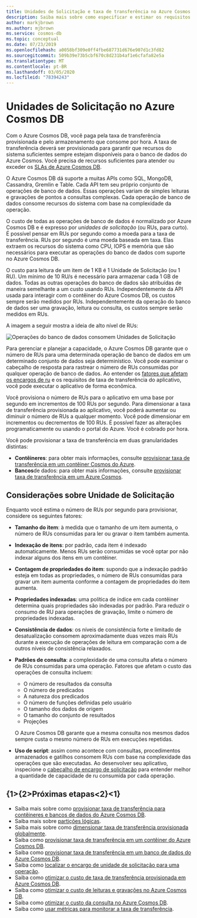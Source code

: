```yaml
---
title: Unidades de Solicitação e taxa de transferência no Azure Cosmos DB
description: Saiba mais sobre como especificar e estimar os requisitos da Unidade de Solicitação no Azure Cosmos DB
author: markjbrown
ms.author: mjbrown
ms.service: cosmos-db
ms.topic: conceptual
ms.date: 07/23/2019
ms.openlocfilehash: a0058bf309e0ff4fbe687731d676e907d1c3fd82
ms.sourcegitcommit: 509b39e73b5cbf670c8d231b4af1e6cfafa82e5a
ms.translationtype: MT
ms.contentlocale: pt-BR
ms.lasthandoff: 03/05/2020
ms.locfileid: "78394243"
---
```

# <a name="request-units-in-azure-cosmos-db"></a>Unidades de Solicitação no Azure Cosmos DB

Com o Azure Cosmos DB, você paga pela taxa de transferência provisionada e pelo armazenamento que consome por hora. A taxa de transferência deverá ser provisionada para garantir que recursos do sistema suficientes sempre estejam disponíveis para o banco de dados do Azure Cosmos. Você precisa de recursos suficientes para atender ou exceder os [SLAs de Azure Cosmos DB](https://azure.microsoft.com/support/legal/sla/cosmos-db/v1_2/).

O Azure Cosmos DB dá suporte a muitas APIs como SQL, MongoDB, Cassandra, Gremlin e Table. Cada API tem seu próprio conjunto de operações de banco de dados. Essas operações variam de simples leituras e gravações de pontos a consultas complexas. Cada operação de banco de dados consome recursos do sistema com base na complexidade da operação. 

O custo de todas as operações de banco de dados é normalizado por Azure Cosmos DB e é expresso por *unidades de solicitação* (ou RUs, para curto). É possível pensar em RUs por segundo como a moeda para a taxa de transferência. RUs por segundo é uma moeda baseada em taxa. Elas extraem os recursos do sistema como CPU, IOPS e memória que são necessários para executar as operações do banco de dados com suporte no Azure Cosmos DB. 

O custo para leitura de um item de 1 KB é 1 Unidade de Solicitação (ou 1 RU). Um mínimo de 10 RU/s é necessário para armazenar cada 1 GB de dados. Todas as outras operações do banco de dados são atribuídas de maneira semelhante a um custo usando RUs. Independentemente da API usada para interagir com o contêiner do Azure Cosmos DB, os custos sempre serão medidos por RUs. Independentemente da operação do banco de dados ser uma gravação, leitura ou consulta, os custos sempre serão medidos em RUs.

A imagem a seguir mostra a ideia de alto nível de RUs:

![Operações do banco de dados consomem Unidades de Solicitação](./media/request-units/request-units.png)

Para gerenciar e planejar a capacidade, o Azure Cosmos DB garante que o número de RUs para uma determinada operação de banco de dados em um determinado conjunto de dados seja determinístico. Você pode examinar o cabeçalho de resposta para rastrear o número de RUs consumidas por qualquer operação de banco de dados. Ao entender os [fatores que afetam os encargos de ru](request-units.md#request-unit-considerations) e os requisitos de taxa de transferência do aplicativo, você pode executar o aplicativo de forma econômica.

Você provisiona o número de RUs para o aplicativo em uma base por segundo em incrementos de 100 RUs por segundo. Para dimensionar a taxa de transferência provisionada ao aplicativo, você poderá aumentar ou diminuir o número de RUs a qualquer momento. Você pode dimensionar em incrementos ou decrementos de 100 RUs. É possível fazer as alterações programaticamente ou usando o portal do Azure. Você é cobrado por hora.

Você pode provisionar a taxa de transferência em duas granularidades distintas: 

* **Contêineres**: para obter mais informações, consulte [provisionar taxa de transferência em um contêiner Cosmos do Azure](how-to-provision-container-throughput.md).
* **Bancos**de dados: para obter mais informações, consulte [provisionar taxa de transferência em um Azure Cosmos](how-to-provision-database-throughput.md).

## <a name="request-unit-considerations"></a>Considerações sobre Unidade de Solicitação

Enquanto você estima o número de RUs por segundo para provisionar, considere os seguintes fatores:

* **Tamanho do item**: à medida que o tamanho de um item aumenta, o número de RUs consumidas para ler ou gravar o item também aumenta.

* **Indexação de itens**: por padrão, cada item é indexado automaticamente. Menos RUs serão consumidas se você optar por não indexar alguns dos itens em um contêiner.

* **Contagem de propriedades do item**: supondo que a indexação padrão esteja em todas as propriedades, o número de RUs consumidas para gravar um item aumenta conforme a contagem de propriedades do item aumenta.

* **Propriedades indexadas**: uma política de índice em cada contêiner determina quais propriedades são indexadas por padrão. Para reduzir o consumo de RU para operações de gravação, limite o número de propriedades indexadas.

* **Consistência de dados**: os níveis de consistência forte e limitado de desatualização consomem aproximadamente duas vezes mais RUs durante a execução de operações de leitura em comparação com a de outros níveis de consistência relaxados.

* **Padrões de consulta**: a complexidade de uma consulta afeta o número de RUs consumidas para uma operação. Fatores que afetam o custo das operações de consulta incluem: 
    
    - O número de resultados da consulta
    - O número de predicados
    - A natureza dos predicados
    - O número de funções definidas pelo usuário
    - O tamanho dos dados de origem
    - O tamanho do conjunto de resultados
    - Projeções

  O Azure Cosmos DB garante que a mesma consulta nos mesmos dados sempre custa o mesmo número de RUs em execuções repetidas.

* **Uso de script**: assim como acontece com consultas, procedimentos armazenados e gatilhos consomem RUs com base na complexidade das operações que são executadas. Ao desenvolver seu aplicativo, inspecione o [cabeçalho de encargo de solicitação](optimize-cost-queries.md#evaluate-request-unit-charge-for-a-query) para entender melhor a quantidade de capacidade de ru consumida por cada operação.

## <a name="next-steps"></a>{1&gt;{2&gt;Próximas etapas&lt;2}&lt;1}

* Saiba mais sobre como [provisionar taxa de transferência para contêineres e bancos de dados do Azure Cosmos DB](set-throughput.md).
* Saiba mais sobre [partições lógicas](partition-data.md).
* Saiba mais sobre como [dimensionar taxa de transferência provisionada globalmente](scaling-throughput.md).
* Saiba como [provisionar taxa de transferência em um contêiner do Azure Cosmos DB](how-to-provision-container-throughput.md).
* Saiba como [provisionar taxa de transferência em um banco de dados do Azure Cosmos DB](how-to-provision-database-throughput.md).
* Saiba como [localizar o encargo de unidade de solicitação para uma operação](find-request-unit-charge.md).
* Saiba como [otimizar o custo de taxa de transferência provisionada em Azure Cosmos DB](optimize-cost-throughput.md).
* Saiba como [otimizar o custo de leituras e gravações no Azure Cosmos DB](optimize-cost-reads-writes.md).
* Saiba como [otimizar o custo da consulta no Azure Cosmos DB](optimize-cost-queries.md).
* Saiba como [usar métricas para monitorar a taxa de transferência](use-metrics.md).
